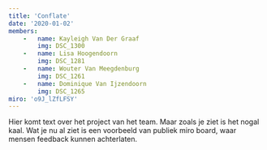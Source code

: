```yaml
---
title: 'Conflate'
date: '2020-01-02'
members:
    -   name: Kayleigh Van Der Graaf
        img: DSC_1300
    -   name: Lisa Hoogendoorn
        img: DSC_1281
    -   name: Wouter Van Meegdenburg
        img: DSC_1261
    -   name: Dominique Van Ijzendoorn
        img: DSC_1265
miro: 'o9J_lZfLFSY'
---
```


Hier komt text over het project van het team. Maar zoals je ziet is het nogal kaal. Wat je nu al ziet is een voorbeeld van publiek miro board, waar mensen feedback kunnen achterlaten.


